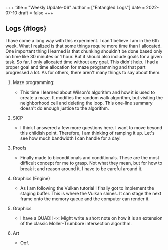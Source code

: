 +++
title = "Weekly Update-06"
author = ["Entangled Logs"]
date = 2022-07-10
draft = false
+++

## Logs {#logs}

I have come a long way with this experiment. I can't believe I am in the 6th week. What I realized is that some things require more time than I allocated. One important thing I learned is that chunking shouldn't be done based only on time like 30 minutes or 1 hour. But it should also include goals for a given task. So far, I only allocated time without any goal. This didn't help. I had a proper goal and time allocation for maze programming and that part progressed a lot. As for others, there aren't many things to say about them.

1.  Maze programming:
    -   This time I learned about Wilson's algorithm and how it is used to create a maze. It modifies the random walk algorithm, but visiting the neighborhood cell and deleting the loop. This one-line summary doesn't do enough justice to the algorithm.

2.  SICP
    -   I think I answered a few more questions here. I want to move beyond this childish point. Therefore, I am thinking of ramping it up. Let's see how much bandwidth I can handle for a day!

3.  Proofs
    -   Finally made to biconditionals and conditionals. These are the most difficult concept for me to grasp. Not what they mean, but for how to break it and reason around it. I have to be careful around it.

4.  Graphics (Engine)
    -   As I am following the Vulkan tutorial I finally got to implement the staging buffer. This is where the Vulkan shines. It can stage the next frame onto the memory queue and the computer can render it.

5.  Graphics
    -   I have a QUAD!! &lt;&lt; Might write a short note on how it is an extension of the classic Möller–Trumbore intersection algorithm.

6.  Art
    -   Oof.
